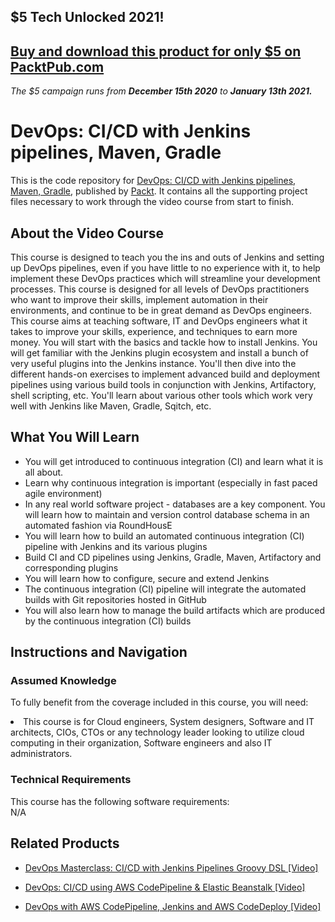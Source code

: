 ## $5 Tech Unlocked 2021!
[Buy and download this product for only $5 on PacktPub.com](https://www.packtpub.com/)
-----
*The $5 campaign         runs from __December 15th 2020__ to __January 13th 2021.__*

# DevOps: CI/CD with Jenkins pipelines, Maven, Gradle	
This is the code repository for [DevOps: CI/CD with Jenkins pipelines, Maven, Gradle](https://www.packtpub.com/networking-and-servers/devops-cicd-jenkins-pipelines-maven-gradle-video), published by [Packt](https://www.packtpub.com/?utm_source=github). It contains all the supporting project files necessary to work through the video course from start to finish.
## About the Video Course
This course is designed to teach you the ins and outs of Jenkins and setting up DevOps pipelines, even if you have little to no experience with it, to help implement these DevOps practices which will streamline your development processes. This course is designed for all levels of DevOps practitioners who want to improve their skills, implement automation in their environments, and continue to be in great demand as DevOps engineers. This course aims at teaching software, IT and DevOps engineers what it takes to improve your skills, experience, and techniques to earn more money. You will start with the basics and tackle how to install Jenkins. You will get familiar with the Jenkins plugin ecosystem and install a bunch of very useful plugins into the Jenkins instance. You'll then dive into the different hands-on exercises to implement advanced build and deployment pipelines using various build tools in conjunction with Jenkins, Artifactory, shell scripting, etc. You'll learn about various other tools which work very well with Jenkins like Maven, Gradle, Sqitch, etc.

<H2>What You Will Learn</H2>
<DIV class=book-info-will-learn-text>
<UL>
<LI>You will get introduced to continuous integration (CI) and learn what it is all about.</LI>
<LI>Learn why continuous integration is important (especially in fast paced agile environment)</LI>
<LI>In any real world software project - databases are a key component. You will learn how to maintain and version control database schema in an automated fashion via RoundHousE</LI>
<LI>You will learn how to build an automated continuous integration (CI) pipeline with Jenkins and its various plugins</LI>
<LI>Build CI and CD pipelines using Jenkins, Gradle, Maven, Artifactory and corresponding plugins</LI>
<LI>You will learn how to configure, secure and extend Jenkins</LI>
<LI>The continuous integration (CI) pipeline will integrate the automated builds with Git repositories hosted in GitHub</LI>
<LI>You will also learn how to manage the build artifacts which are produced by the continuous integration (CI) builds</LI>
</UL></DIV>

## Instructions and Navigation
### Assumed Knowledge
To fully benefit from the coverage included in this course, you will need:<br/>
<DIV class=book-info-will-learn-text>
<LI> This course is for Cloud engineers, System designers, Software and IT architects, CIOs, CTOs or any technology leader looking to utilize cloud computing in their organization, Software engineers and also IT administrators.</LI> 
<DIV>

### Technical Requirements
This course has the following software requirements:<br/>
N/A

## Related Products
* [DevOps Masterclass: CI/CD with Jenkins Pipelines Groovy DSL [Video]](https://www.packtpub.com/virtualization-and-cloud/devops-masterclass-cicd-jenkins-pipelines-groovy-dsl-video)

* [DevOps: CI/CD using AWS CodePipeline & Elastic Beanstalk [Video]]( https://www.packtpub.com/web-development/devops-cicd-using-aws-codepipeline-elastic-beanstalk-video)

* [DevOps with AWS CodePipeline, Jenkins and AWS CodeDeploy [Video]](https://www.packtpub.com/web-development/devops-aws-codepipeline-jenkins-and-aws-codedeploy-video)
